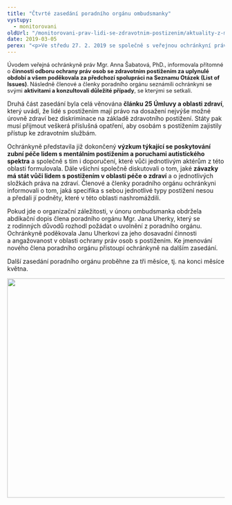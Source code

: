 ```yaml
---
title: "Čtvrté zasedání poradního orgánu ombudsmanky"
vystupy:
  - monitorovani
oldUrl: "/monitorovani-prav-lidi-se-zdravotnim-postizenim/aktuality-z-monitorovani/aktuality-z-monitorovani-2019/ctvrte-zasedani-poradniho-organu-ombudsmanky/"
date: 2019-03-05
perex: "<p>Ve středu 27. 2. 2019 se společně s veřejnou ochránkyní práv sešli členky a členové poradního orgánu pro oblast ochrany práv osob se zdravotním postižením. Pravidelné setkání se tentokrát uskutečnilo v Praze a to v sídle Společnosti pro podporu lidí s mentálním postižením v České republice, z.s. Poradní orgán se věnoval hlavně článku 25 Úmluvy o právech osob se zdravotním postižením, tedy tématu zdraví.</p>"
---
```


<!-- imported from the old website -->

<p><span style="font-size: 12.8px;">Úvodem veřejná ochránkyně práv Mgr. Anna Šabatová, PhD., informovala přítomné o <b>činnosti odboru ochrany práv osob se zdravotním postižením za uplynulé období a všem poděkovala za předchozí spolupráci na Seznamu Otázek (List of Issues)</b>. Následně členové a členky poradního orgánu seznámili ochránkyni se svými <b>aktivitami a konzultovali důležité případy</b>, se kterými se setkali.</span></p> <p>Druhá část zasedání byla celá věnována <b>článku 25 Úmluvy a oblasti zdraví</b>, který uvádí, že lidé s postižením mají právo na dosažení nejvýše možné úrovně zdraví bez diskriminace na základě zdravotního postižení. Státy pak musí přijmout veškerá příslušná opatření, aby osobám s postižením zajistily přístup ke zdravotním službám.</p> <p>Ochránkyně představila již dokončený <b>výzkum týkající se poskytování zubní péče lidem s mentálním postižením a poruchami autistického spektra</b> a společně s tím i doporučení, které vůči jednotlivým aktérům z této oblasti formulovala. Dále všichni společně diskutovali o tom, jaké <b>závazky má stát vůči lidem s postižením v oblasti péče o zdraví</b> a o jednotlivých složkách práva na zdraví. Členové a členky poradního orgánu ochránkyni informovali o tom, jaká specifika s sebou jednotlivé typy postižení nesou a předali jí podněty, které v této oblasti nashromáždili.</p> <p>Pokud jde o organizační záležitosti, v únoru ombudsmanka obdržela abdikační dopis člena poradního orgánu Mgr. Jana Uherky, který se z rodinných důvodů rozhodl požádat o uvolnění z poradního orgánu. Ochránkyně poděkovala Janu Uherkovi za jeho dosavadní činnosti a angažovanost v oblasti ochrany práv osob s postižením. Ke jmenování nového člena poradního orgánu přistoupí ochránkyně na dalším zasedání.</p><p> Další zasedání poradního orgánu proběhne za tři měsíce, tj. na konci měsíce května.</p><p><img src="https://www.ochrance.cz/uploads/RTEmagicC_PO-kolaz.jpg.jpg" width="635" height="508" alt="" /></p>
